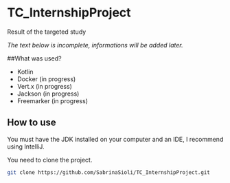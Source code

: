 # TC_InternshipProject
Result of the targeted study

<i> The text below is incomplete, informations will be added later. </i>

##What was used? 
- Kotlin
- Docker (in progress)
- Vert.x (in progress)
- Jackson (in progress)
- Freemarker (in progress)

## How to use
You must have the JDK installed on your computer and an IDE, I recommend using IntelliJ.

You need to clone the project.
```sh
git clone https://github.com/SabrinaSioli/TC_InternshipProject.git
```
